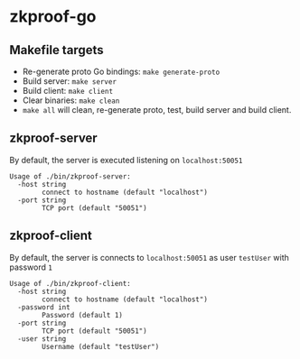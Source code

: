 # zkproof-go

## Makefile targets

- Re-generate proto Go bindings: `make generate-proto`
- Build server: `make server`
- Build client: `make client`
- Clear binaries: `make clean`
- `make all` will clean, re-generate proto, test, build server and build client.

## zkproof-server

By default, the server is executed listening on `localhost:50051`

```text
Usage of ./bin/zkproof-server:
  -host string
        connect to hostname (default "localhost")
  -port string
        TCP port (default "50051")
```

## zkproof-client

By default, the server is connects to `localhost:50051` as user `testUser` with password `1`

```text
Usage of ./bin/zkproof-client:
  -host string
        connect to hostname (default "localhost")
  -password int
        Password (default 1)
  -port string
        TCP port (default "50051")
  -user string
        Username (default "testUser")
```
